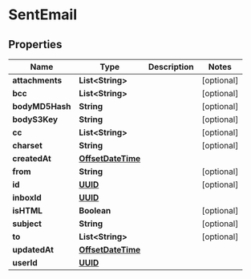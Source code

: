 

# SentEmail

## Properties

Name | Type | Description | Notes
------------ | ------------- | ------------- | -------------
**attachments** | **List&lt;String&gt;** |  |  [optional]
**bcc** | **List&lt;String&gt;** |  |  [optional]
**bodyMD5Hash** | **String** |  |  [optional]
**bodyS3Key** | **String** |  |  [optional]
**cc** | **List&lt;String&gt;** |  |  [optional]
**charset** | **String** |  |  [optional]
**createdAt** | [**OffsetDateTime**](OffsetDateTime.md) |  | 
**from** | **String** |  |  [optional]
**id** | [**UUID**](UUID.md) |  |  [optional]
**inboxId** | [**UUID**](UUID.md) |  | 
**isHTML** | **Boolean** |  |  [optional]
**subject** | **String** |  |  [optional]
**to** | **List&lt;String&gt;** |  |  [optional]
**updatedAt** | [**OffsetDateTime**](OffsetDateTime.md) |  | 
**userId** | [**UUID**](UUID.md) |  | 



